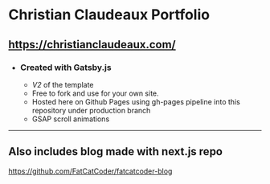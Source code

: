 # Christian Claudeaux Portfolio
## https://christianclaudeaux.com/
- ### Created with Gatsby.js
  - *V2* of the template
  - Free to fork and use for your own site.
  - Hosted here on Github Pages using gh-pages pipeline into this repository under production branch
  - GSAP scroll animations
---

## Also includes blog made with next.js repo
https://github.com/FatCatCoder/fatcatcoder-blog

